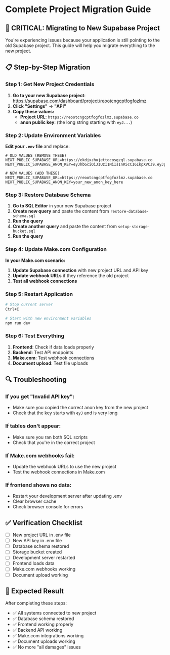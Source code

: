 # Complete Project Migration Guide

## 🚨 CRITICAL: Migrating to New Supabase Project

You're experiencing issues because your application is still pointing to the old Supabase project. This guide will help you migrate everything to the new project.

## 📋 Step-by-Step Migration

### Step 1: Get New Project Credentials

1. **Go to your new Supabase project**: https://supabase.com/dashboard/project/reootcngcptfogfozlmz
2. **Click "Settings"** → **"API"**
3. **Copy these values:**
   - **Project URL**: `https://reootcngcptfogfozlmz.supabase.co`
   - **anon public key**: (the long string starting with `eyJ...`)

### Step 2: Update Environment Variables

**Edit your `.env` file** and replace:

```env
# OLD VALUES (REMOVE THESE)
NEXT_PUBLIC_SUPABASE_URL=https://ekdjxzhujettocosgzql.supabase.co
NEXT_PUBLIC_SUPABASE_ANON_KEY=eyJhbGciOiJIUzI1NiIsInR5cCI6IkpXVCJ9.eyJpc3MiOiJzdXBhYmFzZSIsInJlZiI6ImVrZGp4dEssMk6wd_UQ5yNT1CfV6BAicm9sZSI6ImFub24iLCJpYXQiOjE3NDkzMTkxMDYsImV4cCI6MjA2NDg5NTEwNn0.6VGbocKFVLNX_MCIOwFtdEssMk6wd_UQ5yNT1CfV6BA

# NEW VALUES (ADD THESE)
NEXT_PUBLIC_SUPABASE_URL=https://reootcngcptfogfozlmz.supabase.co
NEXT_PUBLIC_SUPABASE_ANON_KEY=your_new_anon_key_here
```

### Step 3: Restore Database Schema

1. **Go to SQL Editor** in your new Supabase project
2. **Create new query** and paste the content from `restore-database-schema.sql`
3. **Run the query**
4. **Create another query** and paste the content from `setup-storage-bucket.sql`
5. **Run the query**

### Step 4: Update Make.com Configuration

**In your Make.com scenario:**

1. **Update Supabase connection** with new project URL and API key
2. **Update webhook URLs** if they reference the old project
3. **Test all webhook connections**

### Step 5: Restart Application

```bash
# Stop current server
Ctrl+C

# Start with new environment variables
npm run dev
```

### Step 6: Test Everything

1. **Frontend**: Check if data loads properly
2. **Backend**: Test API endpoints
3. **Make.com**: Test webhook connections
4. **Document upload**: Test file uploads

## 🔍 Troubleshooting

### If you get "Invalid API key":
- Make sure you copied the correct anon key from the new project
- Check that the key starts with `eyJ` and is very long

### If tables don't appear:
- Make sure you ran both SQL scripts
- Check that you're in the correct project

### If Make.com webhooks fail:
- Update the webhook URLs to use the new project
- Test the webhook connections in Make.com

### If frontend shows no data:
- Restart your development server after updating .env
- Clear browser cache
- Check browser console for errors

## ✅ Verification Checklist

- [ ] New project URL in .env file
- [ ] New API key in .env file
- [ ] Database schema restored
- [ ] Storage bucket created
- [ ] Development server restarted
- [ ] Frontend loads data
- [ ] Make.com webhooks working
- [ ] Document upload working

## 🎯 Expected Result

After completing these steps:
- ✅ All systems connected to new project
- ✅ Database schema restored
- ✅ Frontend working properly
- ✅ Backend API working
- ✅ Make.com integrations working
- ✅ Document uploads working
- ✅ No more "all damages" issues 